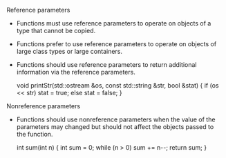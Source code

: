 Reference parameters
  - Functions must use reference parameters to operate on objects of a type that cannot be copied.
  - Functions prefer to use reference parameters to operate on objects of large class types or large containers.
  - Functions should use reference parameters to return additional information via the reference parameters.

    void printStr(std::ostream &os, const std::string &str, bool &stat) {
      if (os << str)
        stat = true;
      else
        stat = false;
    }

Nonreference parameters
  - Functions should use nonreference parameters when the value of the parameters may changed but should not affect the objects passed to the function.

    int sum(int n) {
      int sum = 0;
      while (n > 0)
        sum += n--;
      return sum;
    }
